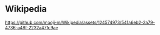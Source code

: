 # Wikipedia

https://github.com/mooji-m/Wikipedia/assets/124574973/541a6eb2-2a79-4736-a48f-2232a47fc9ae
